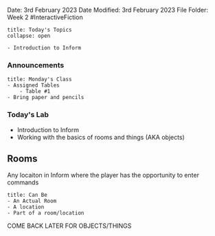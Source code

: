 Date: 3rd February 2023
Date Modified: 3rd February 2023
File Folder: Week 2
#InteractiveFiction
```ad-abstract
title: Today's Topics
collapse: open

- Introduction to Inform

```

### Announcements

```ad-tip
title: Monday's Class
- Assigned Tables
	- Table #1
- Bring paper and pencils
```

### Today's Lab

- Introduction to Inform
- Working with the basics of rooms and things (AKA objects)

## Rooms

Any locaiton in Inform where the player has the opportunity to enter commands

```ad-example
title: Can Be
- An Actual Room
- A location
- Part of a room/location
```

COME BACK LATER FOR OBJECTS/THINGS

